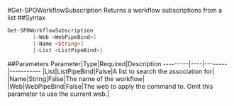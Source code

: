 #Get-SPOWorkflowSubscription
Returns a workflow subscriptions from a list
##Syntax
```powershell
Get-SPOWorkflowSubscription
        [-Web <WebPipeBind>]
        [-Name <String>]
        [-List <ListPipeBind>]
```


##Parameters
Parameter|Type|Required|Description
---------|----|--------|-----------
|List|ListPipeBind|False|A list to search the association for|
|Name|String|False|The name of the workflow|
|Web|WebPipeBind|False|The web to apply the command to. Omit this parameter to use the current web.|
